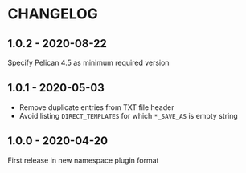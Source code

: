 CHANGELOG
=========

1.0.2 - 2020-08-22
------------------

Specify Pelican 4.5 as minimum required version

1.0.1 - 2020-05-03
------------------

* Remove duplicate entries from TXT file header
* Avoid listing `DIRECT_TEMPLATES` for which `*_SAVE_AS` is empty string

1.0.0 - 2020-04-20
------------------

First release in new namespace plugin format
